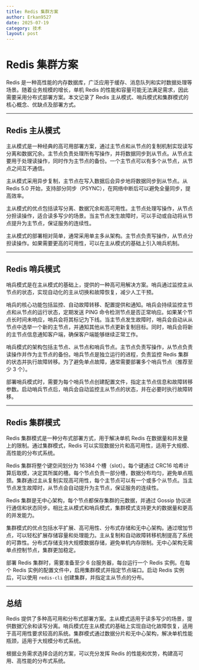 ```yaml
---
title: Redis 集群方案
author: Erkan9527
date: 2025-07-19
category: 技术
layout: post
---
```


# Redis 集群方案

Redis 是一种高性能的内存数据库，广泛应用于缓存、消息队列和实时数据处理等场景。随着业务规模的增长，单机 Redis 的性能和容量可能无法满足需求，因此需要采用分布式部署方案。本文记录了 Redis 主从模式、哨兵模式和集群模式的核心概念、优缺点及部署方式。

---

## Redis 主从模式

主从模式是一种经典的高可用部署方案，通过主节点和从节点的复制机制实现读写分离和数据冗余。主节点负责处理所有写操作，并将数据同步到从节点。从节点主要用于处理读操作，同时作为主节点的备份。一个主节点可以有多个从节点，从节点之间互不通信。

主从模式采用异步复制，主节点在写入数据后会异步地将数据同步到从节点。从 Redis 5.0 开始，支持部分同步（PSYNC），在网络中断后可以避免全量同步，提高效率。

主从模式的优点包括读写分离、数据冗余和高可用性。主节点处理写操作，从节点分担读操作，适合读多写少的场景。当主节点发生故障时，可以手动或自动将从节点提升为主节点，保证服务的连续性。

主从模式的部署相对简单，通常采用单主多从架构。主节点负责写操作，从节点分担读操作。如果需要更高的可用性，可以在主从模式的基础上引入哨兵机制。

---

## Redis 哨兵模式

哨兵模式是在主从模式的基础上，提供的一种高可用解决方案。哨兵通过监控主从节点的状态，实现自动化的主从切换和故障恢复，减少人工干预。

哨兵的核心功能包括监控、自动故障转移、配置提供和通知。哨兵会持续监控主节点和从节点的运行状态，定期发送 PING 命令检测节点是否正常响应。如果某个节点长时间未响应，哨兵会将其标记为下线。当主节点发生故障时，哨兵会自动从从节点中选举一个新的主节点，并通知其他从节点更新复制目标。同时，哨兵会将新的主节点信息通知客户端，确保客户端能够继续正常工作。

哨兵模式的架构包括主节点、从节点和哨兵节点。主节点负责写操作，从节点负责读操作并作为主节点的备份。哨兵节点是独立运行的进程，负责监控 Redis 集群的状态并执行故障转移。为了避免单点故障，通常需要部署多个哨兵节点（推荐至少 3 个）。

部署哨兵模式时，需要为每个哨兵节点创建配置文件，指定主节点信息和故障转移参数。启动哨兵节点后，哨兵会自动监控主从节点的状态，并在必要时执行故障转移。

---

## Redis 集群模式

Redis 集群模式是一种分布式部署方式，用于解决单机 Redis 在数据量和并发量上的限制。通过集群模式，Redis 可以实现数据分片和高可用性，适用于大规模、高性能的分布式系统。

Redis 集群将整个键空间划分为 16384 个槽（slot）。每个键通过 CRC16 哈希计算后取模，决定其所属的槽。每个节点负责一部分槽，数据分布均匀，避免单点瓶颈。集群通过主从复制实现高可用性，每个主节点可以有一个或多个从节点。当主节点发生故障时，从节点会自动提升为主节点，保证服务的连续性。

Redis 集群是无中心架构，每个节点都保存集群的元数据，并通过 Gossip 协议进行通信和状态同步。相比主从模式和哨兵模式，集群模式支持更大的数据量和更高的并发能力。

集群模式的优点包括水平扩展、高可用性、分布式存储和无中心架构。通过增加节点，可以轻松扩展存储容量和处理能力。主从复制和自动故障转移机制提高了系统的可靠性。分布式存储支持大规模数据存储，避免单机内存限制。无中心架构无需单点控制节点，集群更加稳定。

部署 Redis 集群时，需要准备至少 6 台服务器，每台运行一个 Redis 实例。在每个 Redis 实例的配置文件中，启用集群模式并指定节点端口。启动 Redis 实例后，可以使用 `redis-cli` 创建集群，并指定主从节点的分布。

---

## 总结

Redis 提供了多种高可用和分布式部署方案。主从模式适用于读多写少的场景，提供数据冗余和读写分离。哨兵模式在主从模式的基础上实现自动化故障恢复，适用于高可用性要求较高的系统。集群模式通过数据分片和无中心架构，解决单机性能瓶颈，适用于大规模分布式系统。

根据业务需求选择合适的方案，可以充分发挥 Redis 的性能和优势，构建高可用、高性能的分布式系统。



